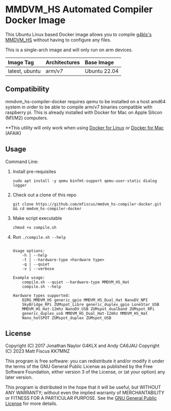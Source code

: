 # MMDVM_HS Automated Compiler Docker Image

This Ubuntu Linux based Docker image allows you to compile [g4klx's](https://github.com/g4klx) [MMDVM_HS](https://github.com/g4klx/MMDVM_HS) without having to configure any files.

This is a single-arch image and will only run on arm devices.

| Image Tag             | Architectures           | Base Image         | 
| :-------------------- | :-----------------------| :----------------- | 
| latest, ubuntu        | arm/v7                  | Ubuntu 22.04       | 

## Compatibility

mmdvm_hs-compiler-docker requires qemu to be installed on a host amd64 system in order to be able to compile arm/v7 binaries compatible with raspberry pi. This is already installed with Docker for Mac on Apple Silicon (M1/M2) computers.

**This utility will only work when using [Docker for Linux](https://docs.docker.com/desktop/install/linux-install/) or [Docker for Mac](https://docs.docker.com/desktop/install/mac-install/) (AFAIK)

## Usage

Command Line:

1. Install pre-requisites
   ```console
   sudo apt install -y qemu binfmt-support qemu-user-static dialog logger
   ```

2. Check out a clone of this repo
   ```console
   git clone https://github.com/mfiscus/mmdvm_hs-compiler-docker.git && cd mmdvm_hs-compiler-docker
   ```

3. Make script executable
   ```console
   chmod +x compile.sh
   ```

4. Run `./compile.sh --help`

    ```console
    
    Usage options:
    	-h | --help
    	-t | --hardware-type <hardware type>
    	-q | --quiet
    	-v | --verbose
    
    Example usage:
    	compile.sh --quiet --hardware-type MMDVM_HS_Hat
    	compile.sh --help
    
    Hardware types supported:
    	D2RG_MMDVM_HS generic_gpio MMDVM_HS_Dual_Hat NanoDV_NPI
    	SkyBridge_RPi ZUMspot_Libre generic_duplex_gpio LoneStar_USB
    	MMDVM_HS_Hat-12mhz NanoDV_USB ZUMspot_dualband ZUMspot_RPi
    	generic_duplex_usb MMDVM_HS_Dual_Hat-12mhz MMDVM_HS_Hat
    	Nano_hotSPOT ZUMspot_duplex ZUMspot_USB

    ```

## License

Copyright (C) 2017 Jonathan Naylor G4KLX and Andy CA6JAU
Copyright (C) 2023 Matt Fiscus KK7MNZ

This program is free software: you can redistribute it and/or modify it under the terms of the GNU General Public License as published by the Free Software Foundation, either version 3 of the License, or (at your option) any later version.

This program is distributed in the hope that it will be useful, but WITHOUT ANY WARRANTY; without even the implied warranty of MERCHANTABILITY or FITNESS FOR A PARTICULAR PURPOSE.  See the [GNU General Public License](./LICENSE) for more details.
